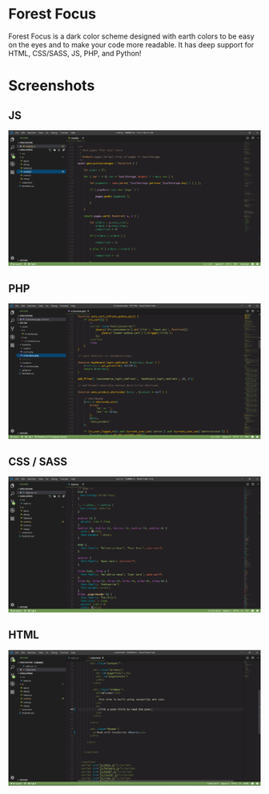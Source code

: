 # Forest Focus

Forest Focus is a dark color scheme designed with earth colors to be easy on the eyes and to make your code more readable. It has deep support for HTML, CSS/SASS, JS, PHP, and Python!

# Screenshots
## JS
![js](https://github.com/abalejr/forest-focus-theme/raw/master/js_screenshot.png)

## PHP
![php](https://github.com/abalejr/forest-focus-theme/raw/master/php_screenshot.png)

## CSS / SASS
![sass](https://github.com/abalejr/forest-focus-theme/raw/master/html_screenshot.png)

## HTML
![html](https://github.com/abalejr/forest-focus-theme/raw/master/sass_screenshot.png)